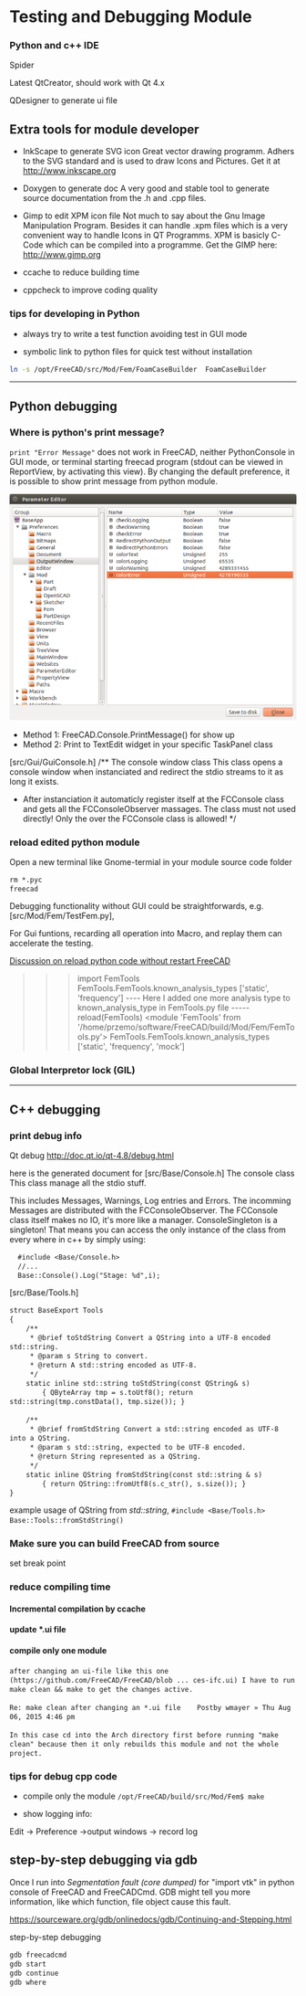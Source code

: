 
# Testing and Debugging Module


### Python and c++ IDE
Spider

Latest QtCreator, should work with Qt 4.x 

QDesigner to generate ui file

## Extra tools for module developer

- InkScape to generate SVG icon
Great vector drawing programm. Adhers to the SVG standard and is used to draw Icons and Pictures. Get it at <http://www.inkscape.org>

- Doxygen to generate doc
A very good and stable tool to generate source documentation from the .h and .cpp files.

- Gimp to edit XPM icon file
Not much to say about the Gnu Image Manipulation Program. Besides it can handle .xpm files which is a very convenient way to handle Icons in QT Programms. XPM is basicly C-Code which can be compiled into a programme. Get the GIMP here: <http://www.gimp.org>

- ccache to reduce building time

- cppcheck to improve coding quality



### tips for developing in Python

- always try to write a test function avoiding test in GUI mode

- symbolic link to python files for quick test without installation

```bash
ln -s /opt/FreeCAD/src/Mod/Fem/FoamCaseBuilder  FoamCaseBuilder
```

**********************************************************
## Python debugging

### Where is python's print message?

`print "Error Message"` does not work in FreeCAD, neither PythonConsole in GUI mode, or terminal starting freecad program (stdout can be viewed in ReportView, by activating this view). By changing the default preference, it is possible to show print message from python module.

![changing the default preference to show print message](../images/preference_redirectPyhtonOutput.png)

- Method 1: FreeCAD.Console.PrintMessage() for show up
- Method 2: Print to TextEdit widget in your specific TaskPanel  class


[src/Gui/GuiConsole.h]
/** The console window class  This class opens a console window when instanciated  and redirect the stdio streams to it as long it exists. 
 *  After instanciation it automaticly register itself at   the FCConsole class and gets all the FCConsoleObserver  massages. The class must not used directly! Only the  over the FCConsole class is allowed!
 */

### reload edited python module

Open a new terminal like Gnome-termial in your module source code folder
```
rm *.pyc
freecad
```

Debugging functionality without GUI could be straightforwards, e.g. 
[src/Mod/Fem/TestFem.py], 

For Gui funtions, recarding all operation into Macro, and replay them can accelerate the testing. 

[Discussion on reload python code without restart FreeCAD](http://forum.freecadweb.org/viewtopic.php?f=10&t=12666)


>>> import FemTools
>>> FemTools.FemTools.known_analysis_types
['static', 'frequency']
---- Here I added one more analysis type to known_analysis_type in FemTools.py file ----- 
>>> reload(FemTools)
<module 'FemTools' from '/home/przemo/software/FreeCAD/build/Mod/Fem/FemTools.py'>
>>> FemTools.FemTools.known_analysis_types
['static', 'frequency', 'mock']

### Global Interpretor lock (GIL)


*****************************************************

## C++ debugging

### print debug info
Qt debug <http://doc.qt.io/qt-4.8/debug.html>

 here is the generated document for [src/Base/Console.h]
The console class This class manage all the stdio stuff.

This includes Messages, Warnings, Log entries and Errors. The incomming Messages are distributed with the FCConsoleObserver. The FCConsole class itself makes no IO, it's more like a manager. ConsoleSingleton is a singleton! That means you can access the only instance of the class from every where in c++ by simply using:
```
  #include <Base/Console.h>
  //...
  Base::Console().Log("Stage: %d",i);
```

[src/Base/Tools.h]
```
struct BaseExport Tools
{
    /**
     * @brief toStdString Convert a QString into a UTF-8 encoded std::string.
     * @param s String to convert.
     * @return A std::string encoded as UTF-8.
     */
    static inline std::string toStdString(const QString& s) 
        { QByteArray tmp = s.toUtf8(); return std::string(tmp.constData(), tmp.size()); }

    /**
     * @brief fromStdString Convert a std::string encoded as UTF-8 into a QString.
     * @param s std::string, expected to be UTF-8 encoded.
     * @return String represented as a QString.
     */
    static inline QString fromStdString(const std::string & s) 
        { return QString::fromUtf8(s.c_str(), s.size()); }
}
```

example usage of QString from *std::string*, `#include <Base/Tools.h>`
`Base::Tools::fromStdString()`

### Make sure you can build FreeCAD from source 

set break point

### reduce compiling time

#### Incremental compilation by ccache

#### update *.ui file 

#### compile only one module

```
after changing an ui-file like this one (https://github.com/FreeCAD/FreeCAD/blob ... ces-ifc.ui) I have to run make clean && make to get the changes active.

Re: make clean after changing an *.ui file    Postby wmayer » Thu Aug 06, 2015 4:46 pm

In this case cd into the Arch directory first before running "make clean" because then it only rebuilds this module and not the whole project.
```

### tips for debug cpp code

- compile only the module `/opt/FreeCAD/build/src/Mod/Fem$ make`

- show logging info: 

Edit -> Preference ->output windows -> record log


## step-by-step debugging via gdb

Once I run into *Segmentation fault (core dumped)* for "import vtk" in python console of FreeCAD and FreeCADCmd.
GDB might tell you more information, like which function, file object cause this fault.

<https://sourceware.org/gdb/onlinedocs/gdb/Continuing-and-Stepping.html>

step-by-step debugging
```
gdb freecadcmd
gdb start
gdb continue
gdb where
```

